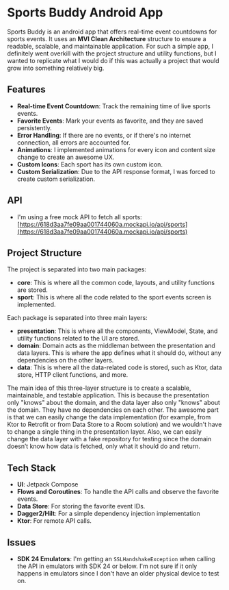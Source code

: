 # Sports Buddy Android App

Sports Buddy is an android app that offers real-time event countdowns for sports events. It uses an **MVI Clean Architecture** structure to ensure a readable, scalable, and maintainable application. For such a simple app, I definitely went overkill with the project structure and utility functions, but I wanted to replicate what I would do if this was actually a project that would grow into something relatively big.

## Features

- **Real-time Event Countdown**: Track the remaining time of live sports events.
- **Favorite Events**: Mark your events as favorite, and they are saved persistently.
- **Error Handling**: If there are no events, or if there's no internet connection, all errors are accounted for.
- **Animations**: I implemented animations for every icon and content size change to create an awesome UX.
- **Custom Icons**: Each sport has its own custom icon.
- **Custom Serialization**: Due to the API response format, I was forced to create custom serialization.

## API

- I'm using a free mock API to fetch all sports: [https://618d3aa7fe09aa001744060a.mockapi.io/api/sports](https://618d3aa7fe09aa001744060a.mockapi.io/api/sports)

## Project Structure

The project is separated into two main packages:

- **core**: This is where all the common code, layouts, and utility functions are stored.
- **sport**: This is where all the code related to the sport events screen is implemented.

Each package is separated into three main layers:

- **presentation**: This is where all the components, ViewModel, State, and utility functions related to the UI are stored.
- **domain**: Domain acts as the middleman between the presentation and data layers. This is where the app defines what it should do, without any dependencies on the other layers.
- **data**: This is where all the data-related code is stored, such as Ktor, data store, HTTP client functions, and more.

The main idea of this three-layer structure is to create a scalable, maintainable, and testable application. This is because the presentation only "knows" about the domain, and the data layer also only "knows" about the domain. They have no dependencies on each other. The awesome part is that we can easily change the data implementation (for example, from Ktor to Retrofit or from Data Store to a Room solution) and we wouldn't have to change a single thing in the presentation layer. Also, we can easily change the data layer with a fake repository for testing since the domain doesn’t know how data is fetched, only what it should do and return.

## Tech Stack

- **UI**: Jetpack Compose
- **Flows and Coroutines**: To handle the API calls and observe the favorite events.
- **Data Store**: For storing the favorite event IDs.
- **Dagger2/Hilt**: For a simple dependency injection implementation
- **Ktor**: For remote API calls.

## Issues

- **SDK 24 Emulators**: I'm getting an `SSLHandshakeException` when calling the API in emulators with SDK 24 or below. I'm not sure if it only happens in emulators since I don't have an older physical device to test on.


 
